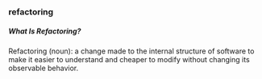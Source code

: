 ### refactoring

##### What Is Refactoring?

Refactoring (noun): a change made to the internal structure of software to make it easier to understand and cheaper to modify without changing its observable behavior.
